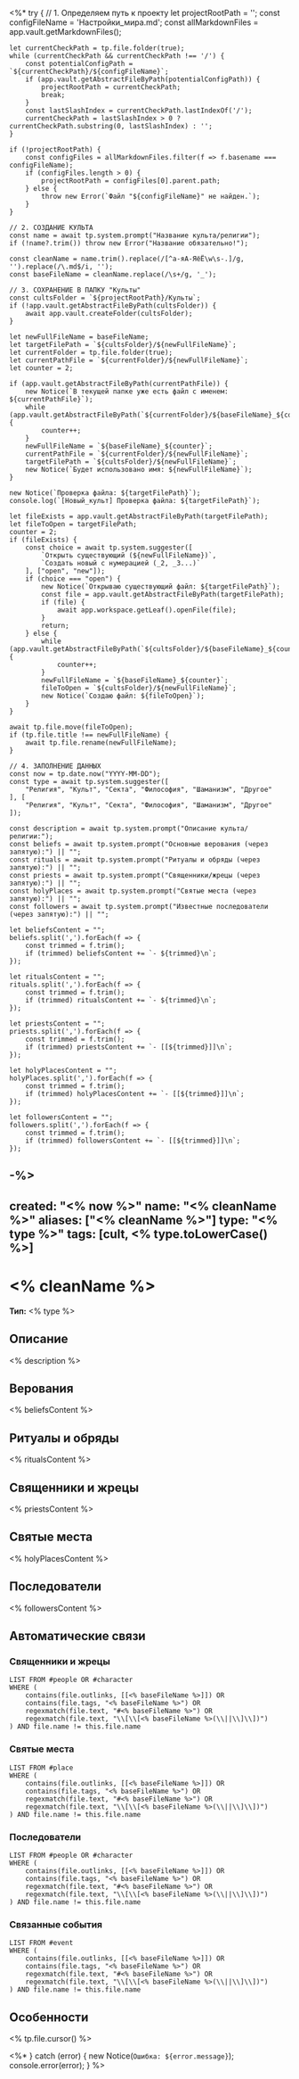 <%*
try {
    // 1. Определяем путь к проекту
    let projectRootPath = '';
    const configFileName = 'Настройки_мира.md';
    const allMarkdownFiles = app.vault.getMarkdownFiles();

    let currentCheckPath = tp.file.folder(true);
    while (currentCheckPath && currentCheckPath !== '/') {
        const potentialConfigPath = `${currentCheckPath}/${configFileName}`;
        if (app.vault.getAbstractFileByPath(potentialConfigPath)) {
            projectRootPath = currentCheckPath;
            break;
        }
        const lastSlashIndex = currentCheckPath.lastIndexOf('/');
        currentCheckPath = lastSlashIndex > 0 ? currentCheckPath.substring(0, lastSlashIndex) : '';
    }

    if (!projectRootPath) {
        const configFiles = allMarkdownFiles.filter(f => f.basename === configFileName);
        if (configFiles.length > 0) {
            projectRootPath = configFiles[0].parent.path;
        } else {
            throw new Error(`Файл "${configFileName}" не найден.`);
        }
    }

    // 2. СОЗДАНИЕ КУЛЬТА
    const name = await tp.system.prompt("Название культа/религии");
    if (!name?.trim()) throw new Error("Название обязательно!");

    const cleanName = name.trim().replace(/[^а-яА-ЯёЁ\w\s-.]/g, '').replace(/\.md$/i, '');
    const baseFileName = cleanName.replace(/\s+/g, '_');

    // 3. СОХРАНЕНИЕ В ПАПКУ "Культы"
    const cultsFolder = `${projectRootPath}/Культы`;
    if (!app.vault.getAbstractFileByPath(cultsFolder)) {
        await app.vault.createFolder(cultsFolder);
    }

    let newFullFileName = baseFileName;
    let targetFilePath = `${cultsFolder}/${newFullFileName}`;
    let currentFolder = tp.file.folder(true);
    let currentPathFile = `${currentFolder}/${newFullFileName}`;
    let counter = 2;

    if (app.vault.getAbstractFileByPath(currentPathFile)) {
        new Notice(`В текущей папке уже есть файл с именем: ${currentPathFile}`);
        while (app.vault.getAbstractFileByPath(`${currentFolder}/${baseFileName}_${counter}`)) {
            counter++;
        }
        newFullFileName = `${baseFileName}_${counter}`;
        currentPathFile = `${currentFolder}/${newFullFileName}`;
        targetFilePath = `${cultsFolder}/${newFullFileName}`;
        new Notice(`Будет использовано имя: ${newFullFileName}`);
    }

    new Notice(`Проверка файла: ${targetFilePath}`);
    console.log(`[Новый_культ] Проверка файла: ${targetFilePath}`);

    let fileExists = app.vault.getAbstractFileByPath(targetFilePath);
    let fileToOpen = targetFilePath;
    counter = 2;
    if (fileExists) {
        const choice = await tp.system.suggester([
            `Открыть существующий (${newFullFileName})`,
            `Создать новый с нумерацией (_2, _3...)`
        ], ["open", "new"]);
        if (choice === "open") {
            new Notice(`Открываю существующий файл: ${targetFilePath}`);
            const file = app.vault.getAbstractFileByPath(targetFilePath);
            if (file) {
                await app.workspace.getLeaf().openFile(file);
            }
            return;
        } else {
            while (app.vault.getAbstractFileByPath(`${cultsFolder}/${baseFileName}_${counter}`)) {
                counter++;
            }
            newFullFileName = `${baseFileName}_${counter}`;
            fileToOpen = `${cultsFolder}/${newFullFileName}`;
            new Notice(`Создаю файл: ${fileToOpen}`);
        }
    }

    await tp.file.move(fileToOpen);
    if (tp.file.title !== newFullFileName) {
        await tp.file.rename(newFullFileName);
    }

    // 4. ЗАПОЛНЕНИЕ ДАННЫХ
    const now = tp.date.now("YYYY-MM-DD");
    const type = await tp.system.suggester([
        "Религия", "Культ", "Секта", "Философия", "Шаманизм", "Другое"
    ], [
        "Религия", "Культ", "Секта", "Философия", "Шаманизм", "Другое"
    ]);
    
    const description = await tp.system.prompt("Описание культа/религии:");
    const beliefs = await tp.system.prompt("Основные верования (через запятую):") || "";
    const rituals = await tp.system.prompt("Ритуалы и обряды (через запятую):") || "";
    const priests = await tp.system.prompt("Священники/жрецы (через запятую):") || "";
    const holyPlaces = await tp.system.prompt("Святые места (через запятую):") || "";
    const followers = await tp.system.prompt("Известные последователи (через запятую):") || "";

    let beliefsContent = "";
    beliefs.split(',').forEach(f => {
        const trimmed = f.trim();
        if (trimmed) beliefsContent += `- ${trimmed}\n`;
    });

    let ritualsContent = "";
    rituals.split(',').forEach(f => {
        const trimmed = f.trim();
        if (trimmed) ritualsContent += `- ${trimmed}\n`;
    });

    let priestsContent = "";
    priests.split(',').forEach(f => {
        const trimmed = f.trim();
        if (trimmed) priestsContent += `- [[${trimmed}]]\n`;
    });

    let holyPlacesContent = "";
    holyPlaces.split(',').forEach(f => {
        const trimmed = f.trim();
        if (trimmed) holyPlacesContent += `- [[${trimmed}]]\n`;
    });

    let followersContent = "";
    followers.split(',').forEach(f => {
        const trimmed = f.trim();
        if (trimmed) followersContent += `- [[${trimmed}]]\n`;
    });
-%>
---
created: "<% now %>"
name: "<% cleanName %>"
aliases: ["<% cleanName %>"]
type: "<% type %>"
tags: [cult, <% type.toLowerCase() %>]
---

# <% cleanName %>

**Тип:** <% type %>  

## Описание
<% description %>

## Верования
<% beliefsContent %>

## Ритуалы и обряды
<% ritualsContent %>

## Священники и жрецы
<% priestsContent %>

## Святые места
<% holyPlacesContent %>

## Последователи
<% followersContent %>

## Автоматические связи
### Священники и жрецы
```dataview
LIST FROM #people OR #character
WHERE (
    contains(file.outlinks, [[<% baseFileName %>]]) OR
    contains(file.tags, "<% baseFileName %>") OR
    regexmatch(file.text, "#<% baseFileName %>") OR
    regexmatch(file.text, "\\[\\[<% baseFileName %>(\\||\\]\\])")
) AND file.name != this.file.name
```

### Святые места
```dataview
LIST FROM #place
WHERE (
    contains(file.outlinks, [[<% baseFileName %>]]) OR
    contains(file.tags, "<% baseFileName %>") OR
    regexmatch(file.text, "#<% baseFileName %>") OR
    regexmatch(file.text, "\\[\\[<% baseFileName %>(\\||\\]\\])")
) AND file.name != this.file.name
```

### Последователи
```dataview
LIST FROM #people OR #character
WHERE (
    contains(file.outlinks, [[<% baseFileName %>]]) OR
    contains(file.tags, "<% baseFileName %>") OR
    regexmatch(file.text, "#<% baseFileName %>") OR
    regexmatch(file.text, "\\[\\[<% baseFileName %>(\\||\\]\\])")
) AND file.name != this.file.name
```

### Связанные события
```dataview
LIST FROM #event
WHERE (
    contains(file.outlinks, [[<% baseFileName %>]]) OR
    contains(file.tags, "<% baseFileName %>") OR
    regexmatch(file.text, "#<% baseFileName %>") OR
    regexmatch(file.text, "\\[\\[<% baseFileName %>(\\||\\]\\])")
) AND file.name != this.file.name
```

## Особенности

<% tp.file.cursor() %>

<%* } catch (error) {
    new Notice(`Ошибка: ${error.message}`);
    console.error(error);
} %> 